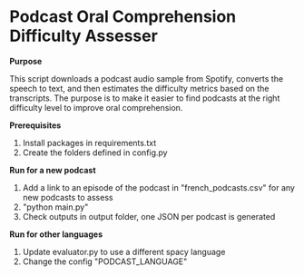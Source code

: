 # Podcast Oral Comprehension Difficulty Assesser

**Purpose**

This script downloads a podcast audio sample from Spotify, converts the speech to text, and then estimates the difficulty metrics based on the transcripts. The purpose is to make it easier to find podcasts at the right difficulty level to improve oral comprehension.

**Prerequisites**
1. Install packages in requirements.txt
2. Create the folders defined in config.py

**Run for a new podcast**
1. Add a link to an episode of the podcast in "french_podcasts.csv" for any new podcasts to assess
2. "python main.py"
3. Check outputs in output folder, one JSON per podcast is generated 

**Run for other languages**
1. Update evaluator.py to use a different spacy language
2. Change the config "PODCAST_LANGUAGE"

